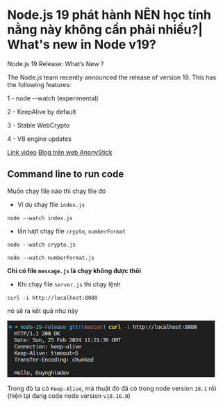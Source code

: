 # Node.js 19 phát hành NÊN học tính nằng này không cần phải nhiều?| What's new in Node v19?

Node.js 19 Release: What’s New ?

The Node.js team recently announced the release of version 19. This has the following features:

1 - node --watch (experimental)

2 - KeepAlive by default

3 - Stable WebCrypto

4 - V8 engine updates

[Link video](https://www.youtube.com/watch?v=MBs9BmArgCc)
[Blog trên web AnonyStick](https://bom.so/LjjnYS)

## Command line to run code

Muốn chạy file nào thì chạy file đó

- Ví dụ chạy file `index.js`

```shell
node --watch index.js
```

- lần lượt chạy file `crypto`, `numberFormat`

```shell
node --watch crypto.js
```

```shell
node --watch numberFormat.js
```

**Chỉ có file `message.js` là chạy không được thôi**

- Khi chạy file `server.js` thì chạy lệnh

```shell
curl -i http://localhost:8080
```

nó sẽ ra kết quả như này

![example](image.png)

Trong đó ta có `Keep-Alive`, mà thuật đó đã có trong node version `18.1` rồi (hiện tại đang code node version `v18.16.0`)
